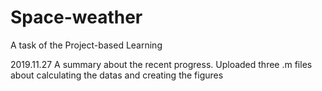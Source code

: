 # Space-weather
A task of the Project-based Learning


2019.11.27
A summary about the recent progress.
Uploaded three .m files about calculating the datas and creating the figures
